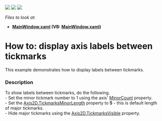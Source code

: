 <!-- default badges list -->
![](https://img.shields.io/endpoint?url=https://codecentral.devexpress.com/api/v1/VersionRange/128569730/15.1.3%2B)
[![](https://img.shields.io/badge/Open_in_DevExpress_Support_Center-FF7200?style=flat-square&logo=DevExpress&logoColor=white)](https://supportcenter.devexpress.com/ticket/details/T326788)
[![](https://img.shields.io/badge/📖_How_to_use_DevExpress_Examples-e9f6fc?style=flat-square)](https://docs.devexpress.com/GeneralInformation/403183)
<!-- default badges end -->
<!-- default file list -->
*Files to look at*:

* **[MainWindow.xaml](./CS/LabelsBetweenTickmarks/MainWindow.xaml) (VB: [MainWindow.xaml](./VB/LabelsBetweenTickmarks/MainWindow.xaml))**
<!-- default file list end -->
# How to: display axis labels between tickmarks


This example demonstrates how to display labels between tickmarks.


<h3>Description</h3>

<p>To show labels between tickmarks, do the following.<br>- Set the minor tickmark number to 1 using the axis'&nbsp;<a href="https://documentation.devexpress.com/#WPF/DevExpressXpfChartsAxisBase_MinorCounttopic">MinorCount</a>&nbsp;property.<br>- Set the&nbsp;<a href="https://documentation.devexpress.com/#WPF/DevExpressXpfChartsAxis2D_TickmarksMinorLengthtopic">Axis2D.TickmarksMinorLength</a>&nbsp;property to&nbsp;<strong>5</strong>&nbsp;- this is default length of major tickmarks.<br>- Hide major tickmarks using the&nbsp;<a href="https://documentation.devexpress.com/#WPF/DevExpressXpfChartsAxis2D_TickmarksVisibletopic">Axis2D.TickmarksVisible</a>&nbsp;property.</p>

<br/>


